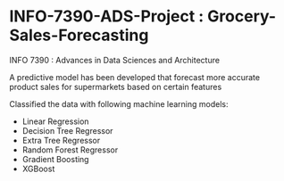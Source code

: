 # INFO-7390-ADS-Project : Grocery-Sales-Forecasting
INFO 7390 :  Advances in Data Sciences and Architecture

A predictive model has been developed that forecast more accurate product sales for supermarkets based on certain features

Classified the data with following machine learning models:
- Linear Regression
- Decision Tree Regressor
- Extra Tree Regressor
- Random Forest Regressor
- Gradient Boosting 
- XGBoost
